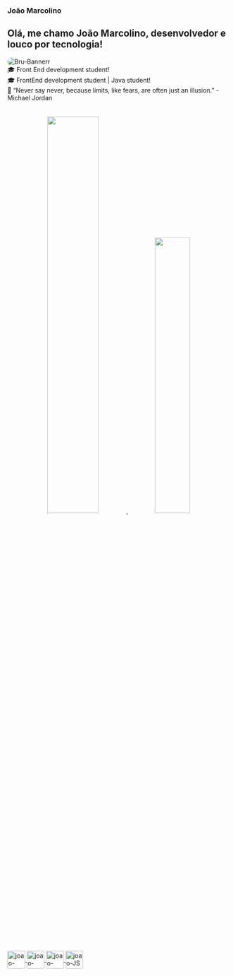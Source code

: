 ###  João Marcolino

## Olá, me chamo João Marcolino, desenvolvedor e louco por tecnologia! 

 <img alt="Bru-Bannerr" style="border-radius:50px;" src="https://cdn.discordapp.com/attachments/948685400606658644/1006283466863804477/header-github.jpg">
</div>
<br>
🎓 Front End development student! <br>
🎓 FrontEnd development student | Java student!  <br>
🧠 “Never say never, because limits, like fears, are often just an illusion.” - Michael Jordan
<br>

<div align="center">
<br>
<br>
  <a href="https://github.com/JMarcolinoGS">
  <img width="48%" src="https://github-readme-stats.vercel.app/api?username=FragaInDev&show_icons=true&theme=onedark&include_all_commits=true&count_private=true"/>
  <img width="40%" src="https://github-readme-stats.vercel.app/api/top-langs/?username=JMarcolinoGSv&layout=compact&langs_count=7&theme=onedark"/>
</div>
  
<div style="display: inline_block"><br>
  <img align="center" alt="joao-PYTHON" height="40" width="40" src="https://cdn.discordapp.com/attachments/948685400606658644/948712095422218260/figmaicon.png">
  <img align="center" alt="joao-HTML" height="40" width="40" src="https://cdn.discordapp.com/attachments/948685400606658644/948709589115863150/html.png">
  <img align="center" alt="joao-CSS" height="40" width="40" src="https://cdn.discordapp.com/attachments/948685400606658644/948708967218049084/css.png">
  <img align="center" alt="joao-JS" height="40" width="40" src="https://cdn.discordapp.com/attachments/948685400606658644/948710046148198450/js.png">
  
</div>
  
##
  
<div> 
  
